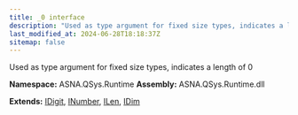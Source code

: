 ```yaml
---
title: _0 interface
description: "Used as type argument for fixed size types, indicates a length of 0  "
last_modified_at: 2024-06-28T18:18:37Z
sitemap: false
---
```


Used as type argument for fixed size types, indicates a length of 0 

**Namespace:** ASNA.QSys.Runtime
**Assembly:** ASNA.QSys.Runtime.dll

**Extends:** [IDigit](/reference/runtime/qsys-runtime/i-digit.html), [INumber](/reference/runtime/qsys-runtime/i-number.html), [ILen](/reference/runtime/qsys-runtime/i-len.html), [IDim](/reference/runtime/qsys-runtime/i-dim.html)
<br>
<br>
